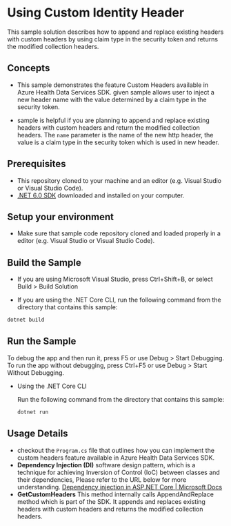 # Using Custom Identity Header

This sample solution describes how to append and replace existing headers with custom headers by using claim type in the security token and returns the modified collection headers.

## Concepts

- This sample demonstrates the feature Custom Headers available in Azure Health Data Services SDK. given sample allows user to inject a new header name with the value determined by a claim type in the security token.  

- sample is helpful if you are planning to append and replace existing headers with custom headers and return the modified collection headers. The `name` parameter is the name of the new http header, the value is a claim type in the security token which is used in new header.

## Prerequisites

- This repository cloned to your machine and an editor (e.g. Visual Studio or Visual Studio Code).
- [.NET 6.0 SDK](https://dotnet.microsoft.com/download) downloaded and installed on your computer.

## Setup your environment

- Make sure that sample code repository cloned and loaded properly in a editor (e.g. Visual Studio or Visual Studio Code).

## Build the Sample 

- If you are using Microsoft Visual Studio, press Ctrl+Shift+B, or select Build > Build Solution 

- If you are using the .NET Core CLI, run the following command from the directory that contains this sample: 

```bash
dotnet build
```

## Run the Sample 

To debug the app and then run it, press F5 or use Debug > Start Debugging. To run the app without debugging, press Ctrl+F5 or use Debug > Start Without Debugging. 

- Using the .NET Core CLI 

    Run the following command from the directory that contains this sample: 

    ```bash
    dotnet run
    ```

## Usage Details

- checkout the `Program.cs` file that outlines how you can implement the custom headers feature available in Azure Health Data Services SDK.
- **Dependency Injection (DI)** software design pattern, which is a technique for achieving Inversion of Control (IoC) between classes and their dependencies, Please refer to the URL below for more understanding.
[Dependency injection in ASP.NET Core | Microsoft Docs](https://docs.microsoft.com/en-us/aspnet/core/fundamentals/dependency-injection?view=aspnetcore-6.0)
- **GetCustomHeaders** This method internally calls AppendAndReplace method which is part of the SDK. It appends and replaces existing headers with custom headers and returns the modified collection headers. 